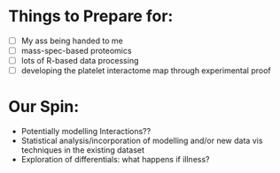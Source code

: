 
# Things to Prepare for:

- [ ] My ass being handed to me
- [ ] mass-spec-based proteomics
- [ ] lots of R-based data processing
- [ ] developing the platelet interactome map through experimental proof

# Our Spin:

- Potentially modelling Interactions?? 
- Statistical analysis/incorporation of modelling and/or new data vis techniques in the existing dataset
- Exploration of differentials: what happens if illness?